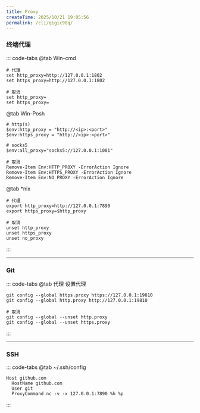 ```yaml
---
title: Proxy
createTime: 2025/10/21 19:05:56
permalink: /cli/qigic98q/
---
```


### 终端代理

::: code-tabs
@tab Win-cmd
```shell
# 代理
set http_proxy=http://127.0.0.1:1802
set https_proxy=http://127.0.0.1:1802

# 取消
set http_proxy=
set https_proxy=
```

@tab Win-Posh
```shell
# http(s)
$env:http_proxy = "http://<ip>:<port>"
$env:https_proxy = "http://<ip>:<port>"

# socks5
$env:all_proxy="socks5://127.0.0.1:1081"

# 取消
Remove-Item Env:HTTP_PROXY -ErrorAction Ignore
Remove-Item Env:HTTPS_PROXY -ErrorAction Ignore
Remove-Item Env:NO_PROXY -ErrorAction Ignore
```

@tab *nix

```shell
# 代理
export http_proxy=http://127.0.0.1:7890
export https_proxy=$http_proxy

# 取消
unset http_proxy
unset https_proxy
unset no_proxy
```

:::

---
### Git 
::: code-tabs
@tab 代理
设置代理
```shell
git config --global https.proxy https://127.0.0.1:19810
git config --global http.proxy http://127.0.0.1:19810

# 取消
git config --global --unset http.proxy
git config --global --unset https.proxy
```
:::

---
### SSH
::: code-tabs
@tab ~/.ssh/config
```shell
Host github.com
  HostName github.com
  User git
  ProxyCommand nc -v -x 127.0.0.1:7890 %h %p
```
:::
